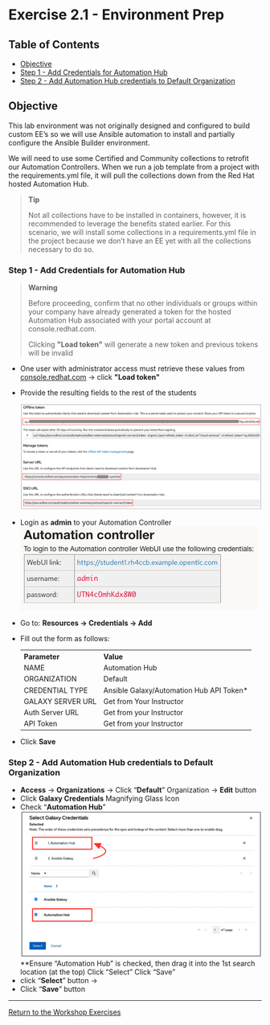 # Exercise 2.1 - Environment Prep

## Table of Contents

* [Objective](#objective)
* [Step 1 - Add Credentials for Automation Hub](#step-1---add-credentials-for-automation-hub)
* [Step 2 - Add Automation Hub credentials to Default Organization](#step-2---add-automation-hub-credentials-to-default-organization)

## Objective

This lab environment was not originally designed and configured to build custom EE’s so we will use Ansible automation to install and partially configure the Ansible Builder environment.

We will need to use some Certified and Community collections to retrofit our Automation Controllers.  When we run a job template from a project with the requirements.yml file, it will pull the collections down from the Red Hat hosted Automation Hub.

> **Tip**
>
> Not all collections have to be installed in containers, however, it is recommended to leverage the benefits stated earlier.  For this scenario, we will install some collections in a requirements.yml file in the project because we don’t have an EE yet with all the collections necessary to do so.  


### Step 1 - Add Credentials for Automation Hub

> **Warning**
>
> Before proceeding, confirm that no other individuals or groups within your company have already generated a token for the hosted Automation Hub associated with your portal account at console.redhat.com.
> 
> Clicking **"Load token"** will generate a new token and previous tokens will be invalid

* One user with administrator access must retrieve these values from [console.redhat.com](https://external.ink?to=/console.redhat.com/ansible/automation-hub/token#) -> click **"Load token"**<br>
* Provide the resulting fields to the rest of the students<br>

  ![ansible rhel lab diagram](images/automation_hub_token_info.png)

* Login as **admin** to your Automation Controller<br>
![automation controller login creds](images/ac_login_creds.png)
* Go to: **Resources -> Credentials -> Add**

* Fill out the form as follows:
&nbsp;&nbsp;&nbsp;&nbsp;&nbsp;<table>
    <tr>
      <th>Parameter</th>
      <th>Value</th>
    </tr>
    <tr>
      <td>NAME</td>
      <td>Automation Hub</td>
    </tr>
    <tr>
      <td>ORGANIZATION</td>
      <td>Default</td>
    </tr>
    <tr>
      <td>CREDENTIAL TYPE</td>
      <td>Ansible Galaxy/Automation Hub API Token*</td>
    </tr>
    <tr>
      <td>GALAXY SERVER URL</td>
      <td>Get from Your Instructor</td>
    </tr>
    <tr>
      <td>Auth Server URL</td>
      <td>Get from your Instructor</td>
    </tr>
    <tr>
      <td>API Token</td>
      <td>Get from your Instructor</td>
    </tr>
  </table>

* Click **Save**

### Step 2 - Add Automation Hub credentials to Default Organization

* **Access** -> **Organizations** -> Click “**Default**” Organization -> **Edit** button 
* Click **Galaxy Credentials** Magnifying Glass Icon<br>
* Check “**Automation Hub**”<br>
![select galaxy collection](images/add_ah_to_default_org.png)<br>
\*\*Ensure “Automation Hub” is checked, then drag it into the 1st search location (at the top) Click “Select” Click “Save”
* click “**Select**” button -> 
* Click “**Save**” button

----

[Return to the Workshop Exercises](../README.md)
